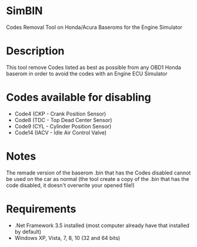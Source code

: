 # SimBIN
Codes Removal Tool on Honda/Acura Baseroms for the Engine Simulator

# Description
This tool remove Codes listed as best as possible
from any OBD1 Honda baserom in order
to avoid the codes with an Engine ECU Simulator

# Codes available for disabling
- Code4 (CKP - Crank Position Sensor)
- Code8 (TDC - Top Dead Center Sensor)
- Code9 (CYL - Cylinder Position Sensor)
- Code14 (IACV - Idle Air Control Valve)

# Notes
The remade version of the baserom .bin that has the Codes disabled
cannot be used on the car as normal
(the tool create a copy of the .bin that has the code disabled, it doesn't overwrite your opened file!)

# Requirements
- .Net Framework 3.5 installed (most computer already have that installed by default)
- Windows XP, Vista, 7, 8, 10 (32 and 64 bits)
